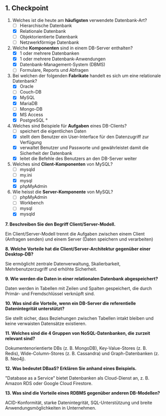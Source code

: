 ## 1. Checkpoint

1.  Welches ist die heute am **häufigsten** verwendete Datenbank-Art?
    - [ ] Hierarchische Datenbank
    - [X] Relationale Datenbank
    - [ ] Objektorientierte Datenbank
    - [ ] Netzwerkförmige Datenbank
2.  Welche **Komponenten** sind in einem DB-Server enthalten?
    - [X] 1 oder mehrere Datenbanken
    - [X] 1 oder mehrere Datenbank-Anwendungen
    - [X] Datenbank-Management-System (DBMS)
    - [ ] Formulare, Reports und Abfragen
3.  Bei welchen der folgenden **Fabrikate** handelt es sich um eine relationale Datenbank?
    - [X] Oracle
    - [ ] Couch-DB
    - [X] MySQL
    - [X] MariaDB
    - [ ] Mongo-DB
    - [X] MS Access
    - [X] PostgreSQL °
4.  Welches sind Beispiele für **Aufgaben** eines DB-Clients?
    - [ ] speichert die eigentlichen Daten
    - [X] stellt dem Benutzer ein User-Interface für den Datenzugriff zur Verfügung
    - [X] verwaltet Benutzer und Passworte und gewährleistet damit die Sicherheit der Datenbank
    - [X] leitet die Befehle des Benutzers an den DB-Server weiter
5.  Welches sind **Client-Komponenten** von MySQL?
    - [ ] mysqld
    - [ ] my.ini
    - [X] mysql
    - [X] phpMyAdmin
6.  Wie heisst die **Server-Komponente** von MySQL?
    - [ ] phpMyAdmin
    - [ ] Workbench
    - [ ] mysql
    - [X] mysqld

**7.  Beschreiben Sie den Begriff Client/Server-Modell.**

Ein Client/Server-Modell trennt die Aufgaben zwischen einem Client (Anfragen senden) und einem Server (Daten speichern und verarbeiten)
      
**8.  Welche Vorteile hat die Client/Server-Architektur gegenüber einer Desktop-DB?**

Sie ermöglicht zentrale Datenverwaltung, Skalierbarkeit, Mehrbenutzerzugriff und erhöhte Sicherheit.
      
**9.  Wie werden die Daten in einer relationalen Datenbank abgespeichert?**

Daten werden in Tabellen mit Zeilen und Spalten gespeichert, die durch Primär- und Fremdschlüssel verknüpft sind.
      
**10.  Was sind die Vorteile, wenn ein DB-Server die **referentielle Datenintegrität** unterstützt?**

Sie stellt sicher, dass Beziehungen zwischen Tabellen intakt bleiben und keine verwaisten Datensätze existieren.

**11.  Welches sind die 4 Gruppen von **NoSQL**-Datenbanken, die zurzeit relevant sind?**

Dokumentenorientierte DBs (z. B. MongoDB), Key-Value-Stores (z. B. Redis), Wide-Column-Stores (z. B. Cassandra) und Graph-Datenbanken (z. B. Neo4j).
    
**12.  Was bedeutet **DBaaS**? Erklären Sie anhand eines Beispiels.**

"Database as a Service" bietet Datenbanken als Cloud-Dienst an, z. B. Amazon RDS oder Google Cloud Firestore.
    
**13.  Was sind die Vorteile eines RDBMS gegenüber anderen DB-Modellen?**

ACID-Konformität, starke Datenintegrität, SQL-Unterstützung und breite Anwendungsmöglichkeiten in Unternehmen.
